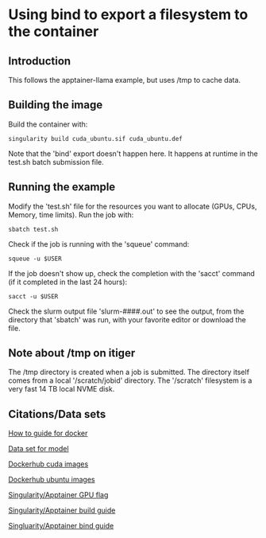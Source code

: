 # Using bind to export a filesystem to the container
## Introduction
This follows the apptainer-llama example, but uses /tmp to cache data.

## Building the image
Build the container with:
```
singularity build cuda_ubuntu.sif cuda_ubuntu.def
```

Note that the 'bind' export doesn't happen here. It happens at runtime in the test.sh batch submission file.

## Running the example
Modify the 'test.sh' file for the resources you want to allocate (GPUs, CPUs, Memory, time limits). Run the job with:
```
sbatch test.sh
```

Check if the job is running with the 'squeue' command:
```
squeue -u $USER
```

If the job doesn't show up, check the completion with the 'sacct' command (if it completed in the last 24 hours):
```
sacct -u $USER
```

Check the slurm output file 'slurm-####.out' to see the output, from the directory that 'sbatch' was run, with your favorite editor or download the file.

## Note about /tmp on itiger
The /tmp directory is created when a job is submitted. The directory itself comes from a local '/scratch/jobid' directory. The '/scratch' filesystem is a very fast 14 TB local NVME disk. 

## Citations/Data sets
[How to guide for docker](https://ralph.blog.imixs.com/2024/03/19/how-to-run-llms-in-a-docker-container/)

[Data set for model](https://huggingface.co/TheBloke/Llama-2-7B-Chat-GGUF)

[Dockerhub cuda images](https://hub.docker.com/r/nvidia/cuda)

[Dockerhub ubuntu images](https://hub.docker.com/_/ubuntu/)

[Singularity/Apptainer GPU flag](https://apptainer.org/docs/user/1.0/gpu.html)

[Singularity/Apptainer build guide](https://apptainer.org/docs/user/1.0/build_a_container.html)

[Singluarity/Apptainer bind guide](https://apptainer.org/docs/user/main/bind_paths_and_mounts.html)

